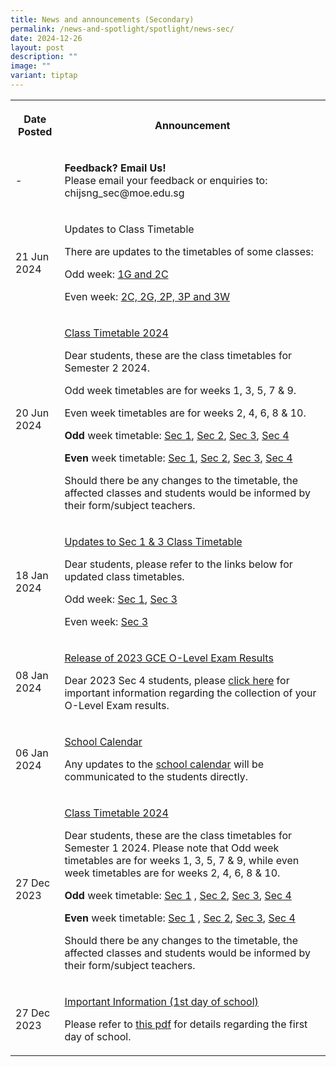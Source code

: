 ```yaml
---
title: News and announcements (Secondary)
permalink: /news-and-spotlight/spotlight/news-sec/
date: 2024-12-26
layout: post
description: ""
image: ""
variant: tiptap
---
```

<table style="minWidth: 50px">
<colgroup>
<col>
<col>
</colgroup>
<tbody>
<tr>
<th rowspan="1" colspan="1">
<p>Date Posted</p>
</th>
<th rowspan="1" colspan="1">
<p>Announcement</p>
</th>
</tr>
<tr>
<td rowspan="1" colspan="1">
<p>-</p>
</td>
<td rowspan="1" colspan="1">
<p><strong>Feedback? Email Us!</strong> 
<br>Please email your feedback or enquiries to: chijsng_sec@moe.edu.sg</p>
</td>
</tr>
<tr>
<td rowspan="1" colspan="1">
<p>21 Jun 2024</p>
</td>
<td rowspan="1" colspan="1">
<p>Updates to Class Timetable</p>
<p></p>
<p>There are updates to the timetables of some classes:</p>
<p></p>
<p>Odd week: <a href="/files/PDF for announcements/Secondary/Timetable/Class___1G__2C_updated_21_Jun__Odd_.pdf" rel="noopener noreferrer nofollow" target="_blank">1G and 2C</a>
</p>
<p>Even week: <a href="/files/PDF for announcements/Secondary/Timetable/Class___2C__2G__2P__3P__3W_updated_21_Jun__Even_.pdf" rel="noopener noreferrer nofollow" target="_blank">2C, 2G, 2P, 3P and 3W</a>
</p>
<p></p>
</td>
</tr>
<tr>
<td rowspan="1" colspan="1">
<p>20 Jun 2024</p>
</td>
<td rowspan="1" colspan="1">
<p><u>Class Timetable 2024</u>
</p>
<p>Dear students, these are the class timetables for Semester 2 2024.</p>
<p>Odd week timetables are for weeks 1, 3, 5, 7 &amp; 9.</p>
<p>Even week timetables are for weeks 2, 4, 6, 8 &amp; 10.</p>
<p></p>
<p><strong>Odd </strong>week timetable: <a href="/files/PDF for announcements/Secondary/Timetable/Class___Sec_1__Odd_.pdf" rel="noopener noreferrer nofollow" target="_blank">Sec 1</a>,
<a href="/files/PDF for announcements/Secondary/Timetable/Class___Sec_2__Odd_.pdf" rel="noopener noreferrer nofollow" target="_blank">Sec 2</a>, <a href="/files/PDF for announcements/Secondary/Timetable/Class___Sec_3__Odd_.pdf" rel="noopener noreferrer nofollow" target="_blank">Sec 3</a>,
<a href="/files/PDF for announcements/Secondary/Timetable/Class___Sec_4__Odd_.pdf" rel="noopener noreferrer nofollow" target="_blank">Sec 4</a>
</p>
<p><strong>Even </strong>week timetable: <a href="/files/PDF for announcements/Secondary/Timetable/Class___Sec_1__Even_.pdf" rel="noopener noreferrer nofollow" target="_blank">Sec 1</a>,
<a href="/files/PDF for announcements/Secondary/Timetable/Class___Sec_2__Even_.pdf" rel="noopener noreferrer nofollow" target="_blank">Sec 2</a>, <a href="/files/PDF for announcements/Secondary/Timetable/Class___Sec_3__Even_.pdf" rel="noopener noreferrer nofollow" target="_blank">Sec 3</a>,
<a href="/files/PDF for announcements/Secondary/Timetable/Class___Sec_4__Even_.pdf" rel="noopener noreferrer nofollow" target="_blank">Sec 4</a>
</p>
<p></p>
<p>Should there be any changes to the timetable, the affected classes and
students would be informed by their form/subject teachers.</p>
</td>
</tr>
<tr>
<td rowspan="1" colspan="1">
<p>18 Jan 2024</p>
</td>
<td rowspan="1" colspan="1">
<p><u>Updates to Sec 1 &amp; 3 Class Timetable</u>
</p>
<p>Dear students, please refer to the links below for updated class timetables.</p>
<p></p>
<p>Odd week: <a href="/files/PDF for announcements/Secondary/Timetable/Sec_1_odd_Updated_17_Jan.pdf" rel="noopener noreferrer nofollow" target="_blank">Sec 1</a>,
<a href="/files/PDF for announcements/Secondary/Timetable/Sec3_odd_updated_17_Jan.pdf" rel="noopener noreferrer nofollow" target="_blank">Sec 3</a>
</p>
<p>Even week: <a href="/files/PDF for announcements/Secondary/Timetable/Sec3_even_updated_17Jan.pdf" rel="noopener noreferrer nofollow" target="_blank">Sec 3</a>
</p>
</td>
</tr>
<tr>
<td rowspan="1" colspan="1">
<p>08 Jan 2024</p>
</td>
<td rowspan="1" colspan="1">
<p><u>Release of 2023 GCE O-Level Exam Results</u>
</p>
<p>Dear 2023 Sec 4 students, please <a href="/files/Info_to_be_hosted_on_School_Website_before_11_Jan_2024__8_Jan_updated_.pdf" rel="noopener noreferrer nofollow" target="_blank">click here</a> for
important information regarding the collection of your O-Level Exam results.</p>
</td>
</tr>
<tr>
<td rowspan="1" colspan="1">
<p>06 Jan 2024</p>
</td>
<td rowspan="1" colspan="1">
<p><u>School Calendar</u>
</p>
<p>Any updates to the <a href="https://online.fliphtml5.com/rbvce/cyxv/" rel="noopener noreferrer nofollow" target="_blank">school calendar</a> will
be communicated to the students directly.</p>
</td>
</tr>
<tr>
<td rowspan="1" colspan="1">
<p>27 Dec 2023</p>
</td>
<td rowspan="1" colspan="1">
<p><u>Class Timetable 2024</u> 
<br>
</p>
<p>Dear students, these are the class timetables for Semester 1 2024. Please
note that Odd week timetables are for weeks 1, 3, 5, 7 &amp; 9, while even
week timetables are for weeks 2, 4, 6, 8 &amp; 10.
<br>
</p>
<p><strong>Odd </strong>week timetable: <a href="/files/PDF for announcements/Secondary/Timetable/Sec_1__2024_SEM_1_Odd_Week_.pdf" rel="noopener noreferrer nofollow" target="_blank">Sec 1</a> ,
<a href="/files/PDF for announcements/Secondary/Timetable/Sec_2__2024_SEM_1_Odd_Week_.pdf" rel="noopener noreferrer nofollow" target="_blank">Sec 2</a>, <a href="/files/PDF for announcements/Secondary/Timetable/Sec_3__2024_SEM_1_Odd_Week_.pdf" rel="noopener noreferrer nofollow" target="_blank">Sec 3</a>,
<a href="/files/PDF for announcements/Secondary/Timetable/Sec_4__2024_SEM_1_Odd_Week_.pdf" rel="noopener noreferrer nofollow" target="_blank">Sec 4</a>
</p>
<p><strong>Even </strong>week timetable: <a href="/files/PDF for announcements/Secondary/Timetable/Sec_1__2024_SEM_1_Even_Week_.pdf" rel="noopener noreferrer nofollow" target="_blank">Sec 1</a> ,
<a href="/files/PDF for announcements/Secondary/Timetable/Sec_2__2024_SEM_1_Even_Week_.pdf" rel="noopener noreferrer nofollow" target="_blank">Sec 2</a>, <a href="/files/PDF for announcements/Secondary/Timetable/Sec_3__2024_SEM_1_Even_Week_.pdf" rel="noopener noreferrer nofollow" target="_blank">Sec 3</a>,
<a href="/files/PDF for announcements/Secondary/Timetable/Sec_4__2024_SEM_1_Even_Week_.pdf" rel="noopener noreferrer nofollow" target="_blank">Sec 4</a>
</p>
<p></p>
<p>Should there be any changes to the timetable, the affected classes and
students would be informed by their form/subject teachers.</p>
</td>
</tr>
<tr>
<td rowspan="1" colspan="1">
<p>27 Dec 2023</p>
</td>
<td rowspan="1" colspan="1">
<p><u>Important Information (1st day of school)</u>
</p>
<p></p>
<p>Please refer to <a href="/files/PDF for announcements/Secondary/First_Day_of_School_Info__to_be_hosted_on_school_website_.pdf" rel="noopener noreferrer nofollow" target="_blank">this pdf</a> for
details regarding the first day of school.</p>
<p></p>
</td>
</tr>
</tbody>
</table>
<p></p>